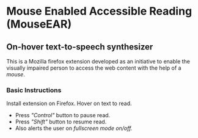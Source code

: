 # Mouse Enabled Accessible Reading (MouseEAR)

##  On-hover text-to-speech synthesizer

This is a Mozilla firefox extension developed as an initiative to enable the visually impaired person to access the web content with the help of a *mouse*.

### Basic Instructions
Install extension on Firefox. 
Hover on text to read. 

- Press *"Control"* button to pause read. 
- Press *"Shift"* button to resume read.
- Also alerts the user on *fullscreen mode on/off.*
